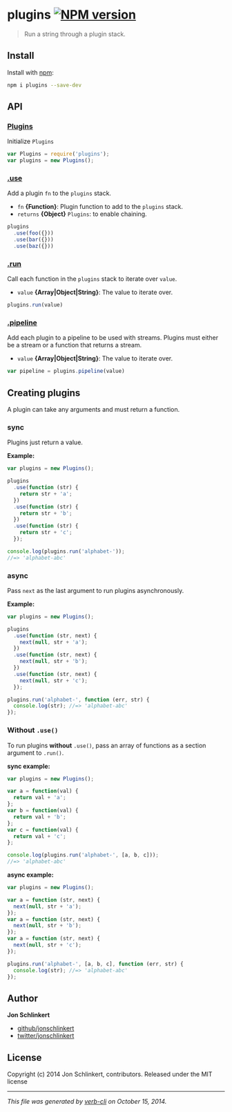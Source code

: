 # plugins [![NPM version](https://badge.fury.io/js/plugins.png)](http://badge.fury.io/js/plugins)

> Run a string through a plugin stack.

## Install
Install with [npm](npmjs.org):

```bash
npm i plugins --save-dev
```

## API
### [Plugins](index.js#L26)

Initialize `Plugins`

```js
var Plugins = require('plugins');
var plugins = new Plugins();
```

### [.use](index.js#L49)

Add a plugin `fn` to the `plugins` stack.

* `fn` **{Function}**: Plugin function to add to the `plugins` stack.
* `returns` **{Object}** `Plugins`: to enable chaining.

```js
plugins
  .use(foo({}))
  .use(bar({}))
  .use(baz({}))
```

### [.run](index.js#L71)

Call each function in the `plugins` stack to iterate over `value`.

* `value` **{Array|Object|String}**: The value to iterate over.

```js
plugins.run(value)
```

### [.pipeline](index.js#L131)

Add each plugin to a pipeline to be used with streams. Plugins must either be a stream or a function that returns a stream.

* `value` **{Array|Object|String}**: The value to iterate over.

```js
var pipeline = plugins.pipeline(value)
```


## Creating plugins
A plugin can take any arguments and must return a function.

### sync

Plugins just return a value.

**Example:**

```js
var plugins = new Plugins();

plugins
  .use(function (str) {
    return str + 'a';
  })
  .use(function (str) {
    return str + 'b';
  })
  .use(function (str) {
    return str + 'c';
  });

console.log(plugins.run('alphabet-'));
//=> 'alphabet-abc'
```

### async

Pass `next` as the last argument to run plugins asynchronously.

**Example:**

```js
var plugins = new Plugins();

plugins
  .use(function (str, next) {
    next(null, str + 'a');
  })
  .use(function (str, next) {
    next(null, str + 'b');
  })
  .use(function (str, next) {
    next(null, str + 'c');
  });

plugins.run('alphabet-', function (err, str) {
  console.log(str); //=> 'alphabet-abc'
});
```

### Without `.use()`

To run plugins **without** `.use()`, pass an array of functions as a section argument to `.run()`.

**sync example:**

```js
var plugins = new Plugins();

var a = function(val) {
  return val + 'a';
};
var b = function(val) {
  return val + 'b';
};
var c = function(val) {
  return val + 'c';
};

console.log(plugins.run('alphabet-', [a, b, c]));
//=> 'alphabet-abc'
```

**async example:**

```js
var plugins = new Plugins();

var a = function (str, next) {
  next(null, str + 'a');
});
var a = function (str, next) {
  next(null, str + 'b');
});
var a = function (str, next) {
  next(null, str + 'c');
});

plugins.run('alphabet-', [a, b, c], function (err, str) {
  console.log(str); //=> 'alphabet-abc'
});
```

## Author

**Jon Schlinkert**

+ [github/jonschlinkert](https://github.com/jonschlinkert)
+ [twitter/jonschlinkert](http://twitter.com/jonschlinkert)

## License
Copyright (c) 2014 Jon Schlinkert, contributors.
Released under the MIT license

***

_This file was generated by [verb-cli](https://github.com/assemble/verb-cli) on October 15, 2014._